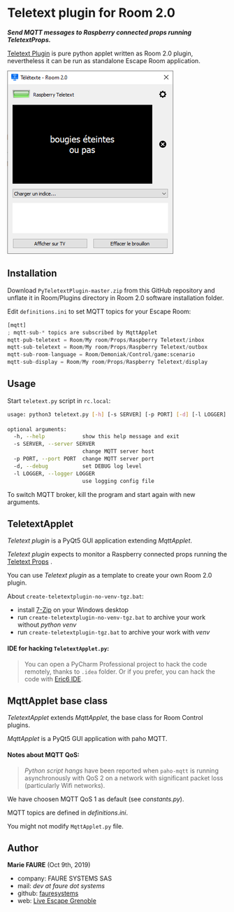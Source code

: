 ﻿# Teletext plugin for Room 2.0
***Send MQTT messages to Raspberry connected props running TeletextProps.***

[Teletext Plugin](https://github.com/fauresystems/PyTeletextPlugin) is pure python applet written as Room 2.0 plugin, nevertheless it can be run as standalone Escape Room application.

![](screenshot.png)


## Installation
Download `PyTeletextPlugin-master.zip` from this GitHub repository and unflate it in Room/Plugins directory in Room 2.0 software installation folder.

Edit `definitions.ini` to set MQTT topics for your Escape Room:
```python
[mqtt]
; mqtt-sub-* topics are subscribed by MqttApplet
mqtt-pub-teletext = Room/My room/Props/Raspberry Teletext/inbox
mqtt-sub-teletext = Room/My room/Props/Raspberry Teletext/outbox
mqtt-sub-room-language = Room/Demoniak/Control/game:scenario
mqtt-sub-display = Room/My room/Props/Raspberry Teletext/display
``` 


## Usage
Start `teletext.py` script in `rc.local`:

```bash
usage: python3 teletext.py [-h] [-s SERVER] [-p PORT] [-d] [-l LOGGER]

optional arguments:
  -h, --help            show this help message and exit
  -s SERVER, --server SERVER
                        change MQTT server host
  -p PORT, --port PORT  change MQTT server port
  -d, --debug           set DEBUG log level
  -l LOGGER, --logger LOGGER
                        use logging config file
```

To switch MQTT broker, kill the program and start again with new arguments.


## TeletextApplet
*Teletext plugin* is a PyQt5 GUI application extending *MqttApplet*.

*Teletext plugin* expects to monitor a Raspberry connected props running the [Teletext Props](https://github.com/fauresystems/TeletextProps) .

You can use *Teletext plugin* as a template  to create your own Room 2.0 plugin.

About `create-teletextplugin-no-venv-tgz.bat`:
* install <a href="https://www.7-zip.org/" target="_blank">7-Zip</a> on your Windows desktop
* run `create-teletextplugin-no-venv-tgz.bat` to archive your work without *python venv*
* run `create-teletextplugin-tgz.bat` to archive your work with *venv*

#### IDE for hacking `TeletextApplet.py`:
> You can open a PyCharm Professional project to hack the code remotely, thanks to `.idea` folder. Or if you prefer, you can hack the code with <a href="https://eric-ide.python-projects.org/" target="_blank">Eric6 IDE</a>. 


## MqttApplet base class
*TeletextApplet* extends *MqttApplet*, the base class for Room Control plugins.
 
*MqttApplet* is a PyQt5 GUI application with paho MQTT.

#### Notes about MQTT QoS:
>*Python script hangs* have been reported when `paho-mqtt` is running asynchronously with QoS 2 on a network with significant packet loss (particularly Wifi networks).

We have choosen MQTT QoS 1 as default (see *constants.py*).

MQTT topics are defined in *definitions.ini*.

You might not modify `MqttApplet.py` file.


## Author

**Marie FAURE** (Oct 9th, 2019)
* company: FAURE SYSTEMS SAS
* mail: *dev at faure dot systems*
* github: <a href="https://github.com/fauresystems?tab=repositories" target="_blank">fauresystems</a>
* web: <a href="https://www.live-escape.net/" target="_blank">Live Escape Grenoble</a>